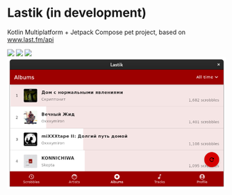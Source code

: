 # Lastik (in development)
Kotlin Multiplatform + Jetpack Compose pet project, based on www.last.fm/api

<img src="screenshots/resents.jpg" width="260px"> 
<img src="screenshots/albums.jpg" width="260px"> 
<img src="screenshots/profile.jpg" width="260px">
<br />
<img src="screenshots/desktop.png" width="780px">